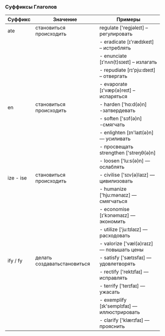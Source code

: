 ### Суффиксы Глаголов
| Суффикс       | Значение     | Примеры |
|-----------|-----------------------------|-----------------------------------------------------------------------------------------------------------------------------------------------------------------------------------------|
| ate       | становиться происходить      | regulate ['regjəleɪt] – регулировать    |
|    |    | -  eradicate [ɪ'rædɪkeɪt] – истреблять|
|    |    | -  enunciate [ɪ'nʌn(t)sɪeɪt] – излагать|
|    |    | -  repudiate [rɪ'pju:dɪeɪt] – отвергать|
|    |    | -  evaporate [ɪ'væp(ə)reɪt] – испаряться|
| en        | становиться происходить      | - harden ['hɑ:d(ə)n] -затвердевать |
|    |    | -  soften ['sɔf(ə)n]  -смягчать|
|    |    | -  enlighten [ɪn'laɪt(ə)n] — усиливать                 |
|    |    | - просвещать strengthen ['streŋθ(ə)n] |
|    |    | -  loosen ['lu:s(ə)n] — ослаблять |
| ize - ise | становиться происходить      | - civilise ['sɪv(ə)laɪz] — цивилизовать    | 
|    |    | - humanize ['hju:mənaɪz] — смягчаться|
|    |    | - economise [ɪ'kɔnəmaɪz] — экономить|
|    |    | - utilize ['ju:tɪlaɪz] — расходовать|
|    |    | - valorize ['væl(ə)raɪz] — повышать цены|
| ify / fy  | делать создаватьстановиться | - satisfy ['sætɪsfaɪ] — удовлетворять               |
|    |    | - rectify ['rektɪfaɪ] — исправлять|
|    |    | - terrify ['terɪfaɪ] — ужасать |
|    |    | - exemplify [ɪk'semplɪfaɪ] — иллюстрировать|
|    |    | - clarify ['klærɪfaɪ] — прояснить |